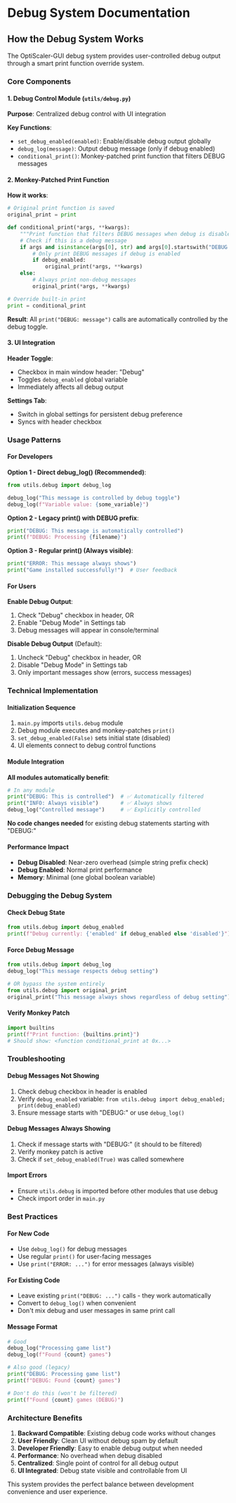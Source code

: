 # Debug System Documentation

## How the Debug System Works

The OptiScaler-GUI debug system provides user-controlled debug output through a smart print function override system.

### Core Components

#### 1. Debug Control Module (`utils/debug.py`)

**Purpose**: Centralized debug control with UI integration

**Key Functions**:
- `set_debug_enabled(enabled)`: Enable/disable debug output globally
- `debug_log(message)`: Output debug message (only if debug enabled)
- `conditional_print()`: Monkey-patched print function that filters DEBUG messages

#### 2. Monkey-Patched Print Function

**How it works**:
```python
# Original print function is saved
original_print = print

def conditional_print(*args, **kwargs):
    """Print function that filters DEBUG messages when debug is disabled"""
    # Check if this is a debug message
    if args and isinstance(args[0], str) and args[0].startswith("DEBUG:"):
        # Only print DEBUG messages if debug is enabled
        if debug_enabled:
            original_print(*args, **kwargs)
    else:
        # Always print non-debug messages
        original_print(*args, **kwargs)

# Override built-in print
print = conditional_print
```

**Result**: All `print("DEBUG: message")` calls are automatically controlled by the debug toggle.

#### 3. UI Integration

**Header Toggle**:
- Checkbox in main window header: "Debug"
- Toggles `debug_enabled` global variable
- Immediately affects all debug output

**Settings Tab**:
- Switch in global settings for persistent debug preference
- Syncs with header checkbox

### Usage Patterns

#### For Developers

**Option 1 - Direct debug_log() (Recommended)**:
```python
from utils.debug import debug_log

debug_log("This message is controlled by debug toggle")
debug_log(f"Variable value: {some_variable}")
```

**Option 2 - Legacy print() with DEBUG prefix**:
```python
print("DEBUG: This message is automatically controlled")
print(f"DEBUG: Processing {filename}")
```

**Option 3 - Regular print() (Always visible)**:
```python
print("ERROR: This message always shows")
print("Game installed successfully!")  # User feedback
```

#### For Users

**Enable Debug Output**:
1. Check "Debug" checkbox in header, OR
2. Enable "Debug Mode" in Settings tab
3. Debug messages will appear in console/terminal

**Disable Debug Output** (Default):
1. Uncheck "Debug" checkbox in header, OR  
2. Disable "Debug Mode" in Settings tab
3. Only important messages show (errors, success messages)

### Technical Implementation

#### Initialization Sequence

1. `main.py` imports `utils.debug` module
2. Debug module executes and monkey-patches `print()`
3. `set_debug_enabled(False)` sets initial state (disabled)
4. UI elements connect to debug control functions

#### Module Integration

**All modules automatically benefit**:
```python
# In any module
print("DEBUG: This is controlled")  # ✅ Automatically filtered
print("INFO: Always visible")       # ✅ Always shows
debug_log("Controlled message")     # ✅ Explicitly controlled
```

**No code changes needed** for existing debug statements starting with "DEBUG:"

#### Performance Impact

- **Debug Disabled**: Near-zero overhead (simple string prefix check)
- **Debug Enabled**: Normal print performance
- **Memory**: Minimal (one global boolean variable)

### Debugging the Debug System

#### Check Debug State

```python
from utils.debug import debug_enabled
print(f"Debug currently: {'enabled' if debug_enabled else 'disabled'}")
```

#### Force Debug Message

```python
from utils.debug import debug_log
debug_log("This message respects debug setting")

# OR bypass the system entirely
from utils.debug import original_print
original_print("This message always shows regardless of debug setting")
```

#### Verify Monkey Patch

```python
import builtins
print(f"Print function: {builtins.print}")
# Should show: <function conditional_print at 0x...>
```

### Troubleshooting

#### Debug Messages Not Showing
1. Check debug checkbox in header is enabled
2. Verify `debug_enabled` variable: `from utils.debug import debug_enabled; print(debug_enabled)`
3. Ensure message starts with "DEBUG:" or use `debug_log()`

#### Debug Messages Always Showing
1. Check if message starts with "DEBUG:" (it should to be filtered)
2. Verify monkey patch is active
3. Check if `set_debug_enabled(True)` was called somewhere

#### Import Errors
- Ensure `utils.debug` is imported before other modules that use debug
- Check import order in `main.py`

### Best Practices

#### For New Code
- Use `debug_log()` for debug messages
- Use regular `print()` for user-facing messages
- Use `print("ERROR: ...")` for error messages (always visible)

#### For Existing Code
- Leave existing `print("DEBUG: ...")` calls - they work automatically
- Convert to `debug_log()` when convenient
- Don't mix debug and user messages in same print call

#### Message Format
```python
# Good
debug_log("Processing game list")
debug_log(f"Found {count} games")

# Also good (legacy)
print("DEBUG: Processing game list")
print(f"DEBUG: Found {count} games")

# Don't do this (won't be filtered)
print(f"Found {count} games (DEBUG)")
```

### Architecture Benefits

1. **Backward Compatible**: Existing debug code works without changes
2. **User Friendly**: Clean UI without debug spam by default
3. **Developer Friendly**: Easy to enable debug output when needed
4. **Performance**: No overhead when debug disabled
5. **Centralized**: Single point of control for all debug output
6. **UI Integrated**: Debug state visible and controllable from UI

This system provides the perfect balance between development convenience and user experience.
